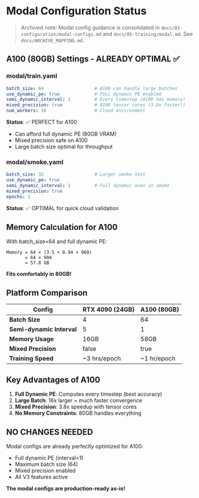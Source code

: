 # Modal Configuration Status

> Archived note: Modal config guidance is consolidated in
> `docs/03-configuration/modal-configs.md` and `docs/05-training/modal.md`.
> See `docs/ARCHIVE_MAPPING.md`.

## A100 (80GB) Settings - ALREADY OPTIMAL ✅

### modal/train.yaml
```yaml
batch_size: 64                   # A100 can handle large batches
use_dynamic_pe: true             # FULL dynamic PE enabled
semi_dynamic_interval: 1         # Every timestep (A100 has memory)
mixed_precision: true            # A100 tensor cores (3.8x faster!)
num_workers: 16                  # Cloud environment
```
**Status**: ✅ PERFECT for A100
- Can afford full dynamic PE (80GB VRAM)
- Mixed precision safe on A100
- Large batch size optimal for throughput

### modal/smoke.yaml
```yaml
batch_size: 32                   # Larger smoke test
use_dynamic_pe: true
semi_dynamic_interval: 1         # Full dynamic even in smoke
mixed_precision: true
epochs: 1
```
**Status**: ✅ OPTIMAL for quick cloud validation

## Memory Calculation for A100

With batch_size=64 and full dynamic PE:
```
Memory = 64 × (3.5 + 0.94 × 960)
       = 64 × 904
       = 57.8 GB
```
**Fits comfortably in 80GB!**

## Platform Comparison

| Config | RTX 4090 (24GB) | A100 (80GB) |
|--------|-----------------|-------------|
| **Batch Size** | 4 | 64 |
| **Semi-dynamic Interval** | 5 | 1 |
| **Memory Usage** | 16GB | 58GB |
| **Mixed Precision** | false | true |
| **Training Speed** | ~3 hrs/epoch | ~1 hr/epoch |

## Key Advantages of A100

1. **Full Dynamic PE**: Computes every timestep (best accuracy)
2. **Large Batch**: 16x larger = much faster convergence
3. **Mixed Precision**: 3.8x speedup with tensor cores
4. **No Memory Constraints**: 80GB handles everything

## NO CHANGES NEEDED

Modal configs are already perfectly optimized for A100:
- Full dynamic PE (interval=1)
- Maximum batch size (64)
- Mixed precision enabled
- All V3 features active

**The modal configs are production-ready as-is!**
